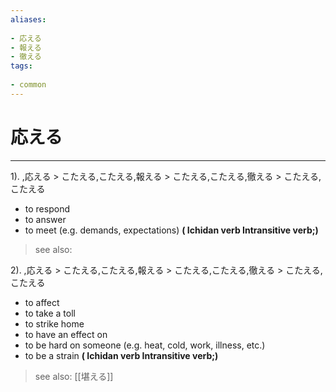 ```yaml
---
aliases:
    
- 応える
- 報える
- 徹える
tags:
    
- common
---
```


# 応える
---
1).
,応える > こたえる,こたえる,報える > こたえる,こたえる,徹える > こたえる,こたえる

- to respond
- to answer
- to meet (e.g. demands, expectations)
**( Ichidan verb Intransitive verb;)**
> see also: 
            
2).
,応える > こたえる,こたえる,報える > こたえる,こたえる,徹える > こたえる,こたえる

- to affect
- to take a toll
- to strike home
- to have an effect on
- to be hard on someone (e.g. heat, cold, work, illness, etc.)
- to be a strain
**( Ichidan verb Intransitive verb;)**
> see also:  [[堪える]]
            